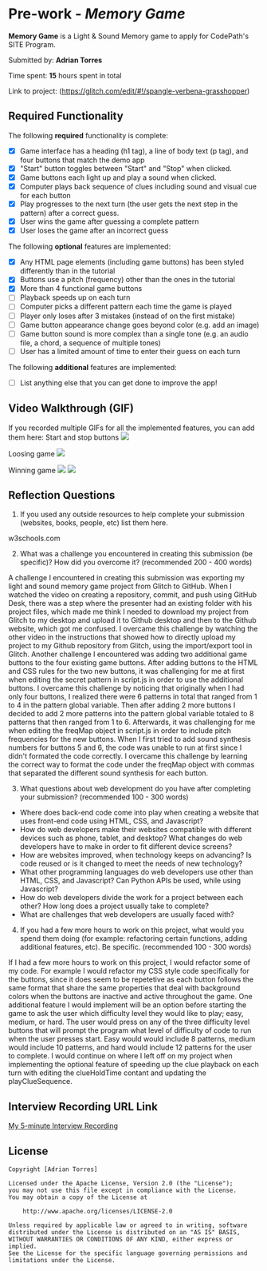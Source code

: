 # Pre-work - *Memory Game*

**Memory Game** is a Light & Sound Memory game to apply for CodePath's SITE Program. 

Submitted by: **Adrian Torres**

Time spent: **15** hours spent in total

Link to project: (https://glitch.com/edit/#!/spangle-verbena-grasshopper)

## Required Functionality

The following **required** functionality is complete:

* [x] Game interface has a heading (h1 tag), a line of body text (p tag), and four buttons that match the demo app
* [x] "Start" button toggles between "Start" and "Stop" when clicked. 
* [x] Game buttons each light up and play a sound when clicked. 
* [x] Computer plays back sequence of clues including sound and visual cue for each button
* [x] Play progresses to the next turn (the user gets the next step in the pattern) after a correct guess. 
* [x] User wins the game after guessing a complete pattern
* [x] User loses the game after an incorrect guess

The following **optional** features are implemented:

* [x] Any HTML page elements (including game buttons) has been styled differently than in the tutorial
* [x] Buttons use a pitch (frequency) other than the ones in the tutorial
* [x] More than 4 functional game buttons
* [ ] Playback speeds up on each turn
* [ ] Computer picks a different pattern each time the game is played
* [ ] Player only loses after 3 mistakes (instead of on the first mistake)
* [ ] Game button appearance change goes beyond color (e.g. add an image)
* [ ] Game button sound is more complex than a single tone (e.g. an audio file, a chord, a sequence of multiple tones)
* [ ] User has a limited amount of time to enter their guess on each turn

The following **additional** features are implemented:

- [ ] List anything else that you can get done to improve the app!

## Video Walkthrough (GIF)

If you recorded multiple GIFs for all the implemented features, you can add them here:
Start and stop buttons
![](http://g.recordit.co/EYQXSw9qEd.gif)

Loosing game
![](http://g.recordit.co/DAwiTssj0A.gif)

Winning game
![](http://g.recordit.co/4M6J2NLHHH.gif)
![](gif4-link-here)

## Reflection Questions
1. If you used any outside resources to help complete your submission (websites, books, people, etc) list them here. 

w3schools.com

2. What was a challenge you encountered in creating this submission (be specific)? How did you overcome it? (recommended 200 - 400 words) 

A challenge I encountered in creating this submission was exporting my light and sound memory game project from Glitch to GitHub. When I watched the video on creating a repository, commit, and push using GitHub Desk, there was a step where the presenter had an existing folder with his project files, which made me think I needed to download my project from Glitch to my desktop and upload it to Github desktop and then to the Github website, which got me confused. I overcame this challenge by watching the other video in the instructions that showed how to directly upload my project to my Github repository from Glitch, using the import/export tool in Glitch. Another challenge I encountered was adding two additional game buttons to the four existing game buttons. After adding buttons to the HTML and CSS rules for the two new buttons, it was challenging for me at first when editing the secret pattern in script.js in order to use the additional buttons. I overcame this challenge by noticing that originally when I had only four buttons, I realized there were 6 patterns in total that ranged from 1 to 4 in the pattern global variable. Then after adding 2 more buttons I decided to add 2 more patterns into the pattern global variable totaled to 8 patterns that then ranged from 1 to 6. Afterwards, it was challenging for me when editing the freqMap object in script.js in order to include pitch frequencies for the new buttons. When I first tried to add sound synthesis numbers for buttons 5 and 6, the code was unable to run at first since I didn't formated the code correctly. I overcame this challenge by learning the correct way to format the code under the freqMap object with commas that separated the different sound synthesis for each button.

3. What questions about web development do you have after completing your submission? (recommended 100 - 300 words) 
* Where does back-end code come into play when creating a website that uses front-end code using HTML, CSS, and Javascript?
* How do web developers make their websites compatible with different devices such as phone, tablet, and desktop? What changes do web developers have to make in order to fit different device screens?
* How are websites improved, when technology keeps on advancing? Is code reused or is it changed to meet the needs of new technology?
* What other programming languages do web developers use other than HTML, CSS, and Javascript? Can Python APIs be used, while using Javascript?
* How do web developers divide the work for a project between each other? How long does a project usually take to complete?
* What are challenges that web developers are usually faced with?

4. If you had a few more hours to work on this project, what would you spend them doing (for example: refactoring certain functions, adding additional features, etc). Be specific. (recommended 100 - 300 words) 

If I had a few more hours to work on this project, I would refactor some of my code. For example I would refactor my CSS style code specifically for the buttons, since it does seem to be repetetive as each button follows the same format that share the same properties that deal with background colors when the buttons are inactive and active throughout the game. One additional feature I would implement will be an option before starting the game to ask the user which difficulty level they would like to play; easy, medium, or hard. The user would press on any of the three difficulty level buttons that will prompt the program what level of difficulty of code to run when the user presses start. Easy would would include 8 patterns, medium would include 10 patterns, and hard would include 12 patterns for the user to complete. I would continue on where I left off on my project when implementing the optional feature of speeding up the clue playback on each turn with editing the clueHoldTime contant and updating the playClueSequence.



## Interview Recording URL Link

[My 5-minute Interview Recording](https://www.loom.com/share/f1f051aaa3e74520b6651f73e6499b8e)


## License

    Copyright [Adrian Torres]

    Licensed under the Apache License, Version 2.0 (the "License");
    you may not use this file except in compliance with the License.
    You may obtain a copy of the License at

        http://www.apache.org/licenses/LICENSE-2.0

    Unless required by applicable law or agreed to in writing, software
    distributed under the License is distributed on an "AS IS" BASIS,
    WITHOUT WARRANTIES OR CONDITIONS OF ANY KIND, either express or implied.
    See the License for the specific language governing permissions and
    limitations under the License.
